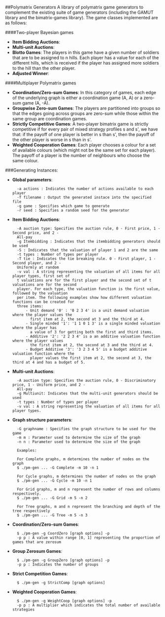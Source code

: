 ##Polymatrix Generators
A library of polymatrix game generators to complement the existing suite of game generators
(including the GAMUT library and the bimatrix-games library). The game classes implemented are as
follows:

####Two-player Bayesian games

- **Item Bidding Auctions**: 
- **Multi-unit Auctions**:
- **Blotto Games**: The players in this game have a given number of soldiers that are to be assigned
  to n hills. Each player has a value for each of the different hills, which is received if the
  player has assigned more soldiers to the hill than the other player.
- **Adjusted Winner**:

####Multiplayer Polymatrix games

- **Coordination/Zero-sum Games**: In this category of games, each edge of the underlying graph is
  either a coordination game (A, A) or a zero-sum game (A, -A).
- **Groupwise Zero-sum Games**: The players are partitioned into groups so that the edges going
  across groups are zero-sum while those within the same group are coordination games.
- **Strictly Competitive Games**: A two-player bimatrix game is strictly competitive if for every
  pair of mixed strategy profiles s and s', we have that: if the payoff of one player is better in s
  than s', then the payoff of the other player is worse in s than in s'.
- **Weighted Cooperation Games**: Each player chooses a colour for a set of available colours (which
  might not be the same set for each player). The payoff of a player is the number of neighbours who
  choose the same colour.

###Generating Instances:
- **Global parameters**:

        -a actions : Indicates the number of actions available to each player
        -f filename : Output the generated instace into the specified file
        -g game : Specifies which game to generate
        -r seed : Specifies a random seed for the generator

- **Item Bidding Auctions**:

        -A auction type: Specifies the auction rule, 0 - First price, 1 - Second price, and 2 -
        All-pay 
        -g Itembidding : Indicates that the itembidding generators should be used
        -S : Indicates that the valuation of player 1 and 2 are the same
        -t types : Number of types per player
        -T tie : Indicates the tie breaking rule. 0 - First player, 1 - Second player, and 2 -
        Uniformly at random
        -v val : A string representing the valuation of all items for all player types, first set of
        t valuations are for the first player and the second set of t valuations are for the second
        player. For each type, the valuation function is the first value, followed by the valuation
        per item. The following examples show how different valuation functions can be created for
        three items:
            - Unit demand '0' : '0 2 3 4' is a unit demand valuation where the player values the
              first item at 2, the second at 3 and the third at 4.
            - Single minded '1': '1 1 0 1 3' is a single minded valuation where the player has
              a value of 3 for getting both the first and third items.
            - Additive '2': '2 2 3 4' is a an additive valuation function where the player values
              the first item at 2, the second at 3 and the third at 4.
            - Budget Additive '3': '3 2 3 4 5' is a budget additive valuation function where the
              player values the first item at 2, the second at 3, the third at 4 and has a budget of 5.

- **Multi-unit Auctions**:

        -A auction type: Specifies the auction rule, 0 - Discriminatory price, 1 - Uniform price, and 2 -
        All-pay 
        -g Multiunit: Indicates that the multi-unit generators should be used
        -t types : Number of types per player
        -v val : A string representing the valuation of all items for all player types. 

- **Graph structure parameters**:

        -G graphname : Specifies the graph structure to be used for the game
        -m m : Parameter used to determine the size of the graph
        -n n : Parameter used to determine the size of the graph

        Examples:

        For Complete graphs, m determines the number of nodes on the graph
        $ ./pm-gen ... -G Complete -m 10 -n 1

        For Cycle graphs, m determines the number of nodes on the graph
        $ ./pm-gen ... -G Cycle -m 10 -n 1
        
        For Grid graphs, m and n represent the number of rows and columns respectively.
        $ ./pm-gen ... -G Grid -m 5 -n 2

        For Tree graphs, m and n represent the branching and depth of the tree respectively
        $ ./pm-gen ... -G Tree -m 5 -n 3

- **Coordination/Zero-sum Games**:

        $ ./pm-gen -g CoordZero [graph options] -p
        -p p : A value within range [0, 1] representing the proportion of games that are zerosum

- **Group Zerosum Games**:
        
        $ ./pm-gen -g GroupZero [graph options] -p
        -p p : Indicates the number of groups

- **Strict Competition Games**:

        $ ./pm-gen -g StrictComp [graph options]

- **Weighted Cooperation Games**:

        $ ./pm-gen -g WeightCoop [graph options] -p
        -p p : A multiplier which indicates the total number of available strategies
